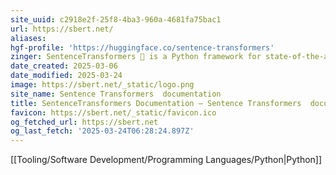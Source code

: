 ```yaml
---
site_uuid: c2918e2f-25f8-4ba3-960a-4681fa75bac1
url: https://sbert.net/
aliases: 
hgf-profile: 'https://huggingface.co/sentence-transformers'
zinger: SentenceTransformers 🤗 is a Python framework for state-of-the-art sentence, text and image embeddings.
date_created: 2025-03-06
date_modified: 2025-03-24
image: https://sbert.net/_static/logo.png
site_name: Sentence Transformers  documentation
title: SentenceTransformers Documentation — Sentence Transformers  documentation
favicon: https://sbert.net/_static/favicon.ico
og_fetched_url: https://sbert.net
og_last_fetch: '2025-03-24T06:28:24.897Z'
---
```

[[Tooling/Software Development/Programming Languages/Python|Python]]
